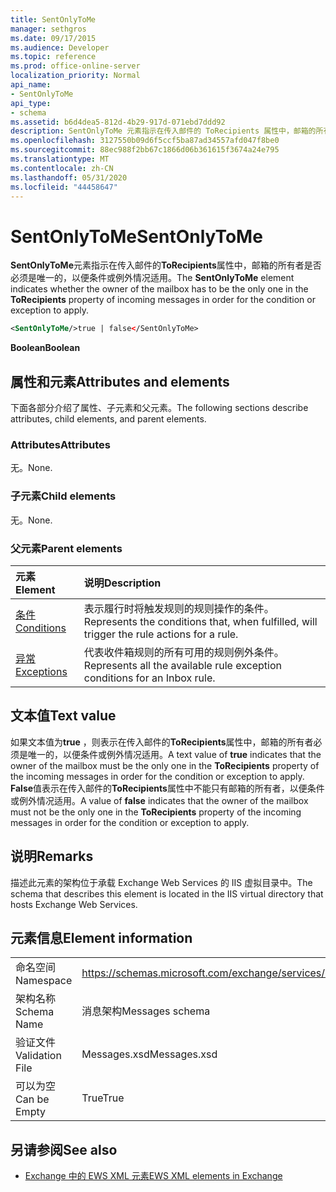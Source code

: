 ```yaml
---
title: SentOnlyToMe
manager: sethgros
ms.date: 09/17/2015
ms.audience: Developer
ms.topic: reference
ms.prod: office-online-server
localization_priority: Normal
api_name:
- SentOnlyToMe
api_type:
- schema
ms.assetid: b6d4dea5-812d-4b29-917d-071ebd7ddd92
description: SentOnlyToMe 元素指示在传入邮件的 ToRecipients 属性中，邮箱的所有者是否必须是唯一的，以便条件或例外情况适用。
ms.openlocfilehash: 3127550b09d6f5ccf5ba87ad34557afd047f8be0
ms.sourcegitcommit: 88ec988f2bb67c1866d06b361615f3674a24e795
ms.translationtype: MT
ms.contentlocale: zh-CN
ms.lasthandoff: 05/31/2020
ms.locfileid: "44458647"
---
```

# <a name="sentonlytome"></a><span data-ttu-id="a4508-103">SentOnlyToMe</span><span class="sxs-lookup"><span data-stu-id="a4508-103">SentOnlyToMe</span></span>

<span data-ttu-id="a4508-104">**SentOnlyToMe**元素指示在传入邮件的**ToRecipients**属性中，邮箱的所有者是否必须是唯一的，以便条件或例外情况适用。</span><span class="sxs-lookup"><span data-stu-id="a4508-104">The **SentOnlyToMe** element indicates whether the owner of the mailbox has to be the only one in the **ToRecipients** property of incoming messages in order for the condition or exception to apply.</span></span> 
  
```XML
<SentOnlyToMe/>true | false</SentOnlyToMe>
```

 <span data-ttu-id="a4508-105">**Boolean**</span><span class="sxs-lookup"><span data-stu-id="a4508-105">**Boolean**</span></span>
## <a name="attributes-and-elements"></a><span data-ttu-id="a4508-106">属性和元素</span><span class="sxs-lookup"><span data-stu-id="a4508-106">Attributes and elements</span></span>

<span data-ttu-id="a4508-107">下面各部分介绍了属性、子元素和父元素。</span><span class="sxs-lookup"><span data-stu-id="a4508-107">The following sections describe attributes, child elements, and parent elements.</span></span>
  
### <a name="attributes"></a><span data-ttu-id="a4508-108">Attributes</span><span class="sxs-lookup"><span data-stu-id="a4508-108">Attributes</span></span>

<span data-ttu-id="a4508-109">无。</span><span class="sxs-lookup"><span data-stu-id="a4508-109">None.</span></span>
  
### <a name="child-elements"></a><span data-ttu-id="a4508-110">子元素</span><span class="sxs-lookup"><span data-stu-id="a4508-110">Child elements</span></span>

<span data-ttu-id="a4508-111">无。</span><span class="sxs-lookup"><span data-stu-id="a4508-111">None.</span></span>
  
### <a name="parent-elements"></a><span data-ttu-id="a4508-112">父元素</span><span class="sxs-lookup"><span data-stu-id="a4508-112">Parent elements</span></span>

|<span data-ttu-id="a4508-113">**元素**</span><span class="sxs-lookup"><span data-stu-id="a4508-113">**Element**</span></span>|<span data-ttu-id="a4508-114">**说明**</span><span class="sxs-lookup"><span data-stu-id="a4508-114">**Description**</span></span>|
|:-----|:-----|
|[<span data-ttu-id="a4508-115">条件</span><span class="sxs-lookup"><span data-stu-id="a4508-115">Conditions</span></span>](conditions.md) <br/> |<span data-ttu-id="a4508-116">表示履行时将触发规则的规则操作的条件。</span><span class="sxs-lookup"><span data-stu-id="a4508-116">Represents the conditions that, when fulfilled, will trigger the rule actions for a rule.</span></span>  <br/> |
|[<span data-ttu-id="a4508-117">异常</span><span class="sxs-lookup"><span data-stu-id="a4508-117">Exceptions</span></span>](exceptions.md) <br/> |<span data-ttu-id="a4508-118">代表收件箱规则的所有可用的规则例外条件。</span><span class="sxs-lookup"><span data-stu-id="a4508-118">Represents all the available rule exception conditions for an Inbox rule.</span></span>  <br/> |
   
## <a name="text-value"></a><span data-ttu-id="a4508-119">文本值</span><span class="sxs-lookup"><span data-stu-id="a4508-119">Text value</span></span>

<span data-ttu-id="a4508-120">如果文本值为**true** ，则表示在传入邮件的**ToRecipients**属性中，邮箱的所有者必须是唯一的，以便条件或例外情况适用。</span><span class="sxs-lookup"><span data-stu-id="a4508-120">A text value of **true** indicates that the owner of the mailbox must be the only one in the **ToRecipients** property of the incoming messages in order for the condition or exception to apply.</span></span> <span data-ttu-id="a4508-121">**False**值表示在传入邮件的**ToRecipients**属性中不能只有邮箱的所有者，以便条件或例外情况适用。</span><span class="sxs-lookup"><span data-stu-id="a4508-121">A value of **false** indicates that the owner of the mailbox must not be the only one in the **ToRecipients** property of the incoming messages in order for the condition or exception to apply.</span></span> 
  
## <a name="remarks"></a><span data-ttu-id="a4508-122">说明</span><span class="sxs-lookup"><span data-stu-id="a4508-122">Remarks</span></span>

<span data-ttu-id="a4508-123">描述此元素的架构位于承载 Exchange Web Services 的 IIS 虚拟目录中。</span><span class="sxs-lookup"><span data-stu-id="a4508-123">The schema that describes this element is located in the IIS virtual directory that hosts Exchange Web Services.</span></span>
  
## <a name="element-information"></a><span data-ttu-id="a4508-124">元素信息</span><span class="sxs-lookup"><span data-stu-id="a4508-124">Element information</span></span>

|||
|:-----|:-----|
|<span data-ttu-id="a4508-125">命名空间</span><span class="sxs-lookup"><span data-stu-id="a4508-125">Namespace</span></span>  <br/> |https://schemas.microsoft.com/exchange/services/2006/messages  <br/> |
|<span data-ttu-id="a4508-126">架构名称</span><span class="sxs-lookup"><span data-stu-id="a4508-126">Schema Name</span></span>  <br/> |<span data-ttu-id="a4508-127">消息架构</span><span class="sxs-lookup"><span data-stu-id="a4508-127">Messages schema</span></span>  <br/> |
|<span data-ttu-id="a4508-128">验证文件</span><span class="sxs-lookup"><span data-stu-id="a4508-128">Validation File</span></span>  <br/> |<span data-ttu-id="a4508-129">Messages.xsd</span><span class="sxs-lookup"><span data-stu-id="a4508-129">Messages.xsd</span></span>  <br/> |
|<span data-ttu-id="a4508-130">可以为空</span><span class="sxs-lookup"><span data-stu-id="a4508-130">Can be Empty</span></span>  <br/> |<span data-ttu-id="a4508-131">True</span><span class="sxs-lookup"><span data-stu-id="a4508-131">True</span></span>  <br/> |
   
## <a name="see-also"></a><span data-ttu-id="a4508-132">另请参阅</span><span class="sxs-lookup"><span data-stu-id="a4508-132">See also</span></span>



- [<span data-ttu-id="a4508-133">Exchange 中的 EWS XML 元素</span><span class="sxs-lookup"><span data-stu-id="a4508-133">EWS XML elements in Exchange</span></span>](ews-xml-elements-in-exchange.md)

